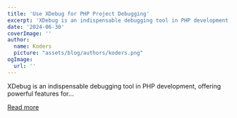 ```yaml
---
title: 'Use XDebug for PHP Project Debugging'
excerpt: 'XDebug is an indispensable debugging tool in PHP development, offering powerful features for...'
date: '2024-06-30'
coverImage: ''
author:
  name: Koders
  picture: "assets/blog/authors/koders.png"
ogImage:
  url: ''
---
```


XDebug is an indispensable debugging tool in PHP development, offering powerful features for...

[Read more](https://dev.to/servbay/use-xdebug-for-php-project-debugging-2i4o)
